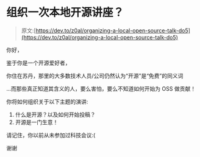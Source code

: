 # 组织一次本地开源讲座？

> 原文:[https://dev.to/z0al/organizing-a-local-open-source-talk-do5](https://dev.to/z0al/organizing-a-local-open-source-talk-do5)

你好，

鉴于你是一个开源爱好者，

你住在苏丹，那里的大多数技术人员/公司仍然认为“开源”是“免费”的同义词

...而那些真正知道其含义的人，要么害怕，要么不知道如何开始为 OSS 做贡献！

你将如何组织关于以下主题的演讲:

1.  什么是开源？以及如何开始投稿？
2.  开源是一门生意！

请记住，你以前从未参加过科技会议:(

谢谢